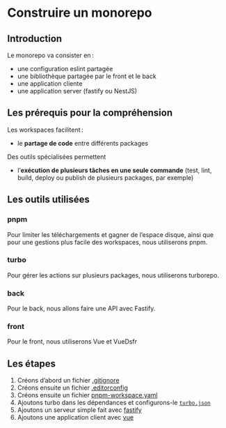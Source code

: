 # Construire un monorepo

## Introduction

Le monorepo va consister en :

- une configuration eslint partagée
- une bibliothèque partagée par le front et le back
- une application cliente
- une application server (fastify ou NestJS)

## Les prérequis pour la compréhension

Les workspaces facilitent :

- le **partage de code** entre différents packages

Des outils spécialisées permettent

- l’**exécution de plusieurs tâches en une seule commande** (test, lint, build, deploy ou publish de plusieurs packages, par exemple)

## Les outils utilisées

### pnpm

Pour limiter les téléchargements et gagner de l’espace disque, ainsi que pour une gestions plus facile des workspaces, nous utiliserons pnpm.

### turbo

Pour gérer les actions sur plusieurs packages, nous utiliserons turborepo.

### back

Pour le back, nous allons faire une API avec Fastify.

### front

Pour le front, nous utiliserons Vue et VueDsfr

## Les étapes

1. Créons d’abord un fichier [.gitignore](./docs/gitignore.md)
2. Créons ensuite un fichier [.editorconfig](./docs/editorconfig.md)
3. Créons ensuite un fichier [pnpm-workspace.yaml](./docs/pnpm.mdgi)
4. Ajoutons turbo dans les dépendances et configurons-le [`turbo.json`](./docs/turbo.md)
5. Ajoutons un serveur simple fait avec [fastify](./docs/fastify.md)
6. Ajoutons une application client avec [vue](./docs/vue.md)
